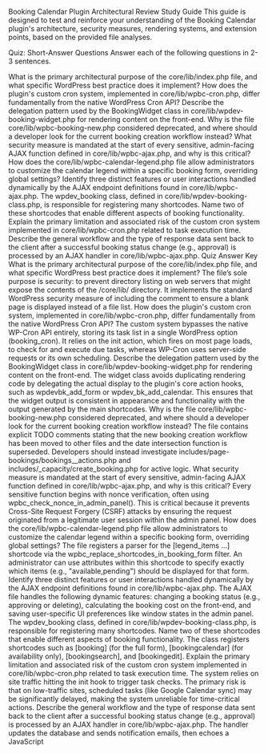 Booking Calendar Plugin Architectural Review Study Guide
This guide is designed to test and reinforce your understanding of the Booking Calendar plugin's architecture, security measures, rendering systems, and extension points, based on the provided file analyses.

Quiz: Short-Answer Questions
Answer each of the following questions in 2-3 sentences.

What is the primary architectural purpose of the core/lib/index.php file, and what specific WordPress best practice does it implement?
How does the plugin's custom cron system, implemented in core/lib/wpbc-cron.php, differ fundamentally from the native WordPress Cron API?
Describe the delegation pattern used by the BookingWidget class in core/lib/wpdev-booking-widget.php for rendering content on the front-end.
Why is the file core/lib/wpbc-booking-new.php considered deprecated, and where should a developer look for the current booking creation workflow instead?
What security measure is mandated at the start of every sensitive, admin-facing AJAX function defined in core/lib/wpbc-ajax.php, and why is this critical?
How does the core/lib/wpbc-calendar-legend.php file allow administrators to customize the calendar legend within a specific booking form, overriding global settings?
Identify three distinct features or user interactions handled dynamically by the AJAX endpoint definitions found in core/lib/wpbc-ajax.php.
The wpdev_booking class, defined in core/lib/wpdev-booking-class.php, is responsible for registering many shortcodes. Name two of these shortcodes that enable different aspects of booking functionality.
Explain the primary limitation and associated risk of the custom cron system implemented in core/lib/wpbc-cron.php related to task execution time.
Describe the general workflow and the type of response data sent back to the client after a successful booking status change (e.g., approval) is processed by an AJAX handler in core/lib/wpbc-ajax.php.
Quiz Answer Key
What is the primary architectural purpose of the core/lib/index.php file, and what specific WordPress best practice does it implement? The file’s sole purpose is security: to prevent directory listing on web servers that might expose the contents of the /core/lib/ directory. It implements the standard WordPress security measure of including the comment <?php // Silence is golden. ?> to ensure a blank page is displayed instead of a file list.
How does the plugin's custom cron system, implemented in core/lib/wpbc-cron.php, differ fundamentally from the native WordPress Cron API? The custom system bypasses the native WP-Cron API entirely, storing its task list in a single WordPress option (booking_cron). It relies on the init action, which fires on most page loads, to check for and execute due tasks, whereas WP-Cron uses server-side requests or its own scheduling.
Describe the delegation pattern used by the BookingWidget class in core/lib/wpdev-booking-widget.php for rendering content on the front-end. The widget class avoids duplicating rendering code by delegating the actual display to the plugin's core action hooks, such as wpdevbk_add_form or wpdev_bk_add_calendar. This ensures that the widget output is consistent in appearance and functionality with the output generated by the main shortcodes.
Why is the file core/lib/wpbc-booking-new.php considered deprecated, and where should a developer look for the current booking creation workflow instead? The file contains explicit TODO comments stating that the new booking creation workflow has been moved to other files and the date intersection function is superseded. Developers should instead investigate includes/page-bookings/bookings__actions.php and includes/_capacity/create_booking.php for active logic.
What security measure is mandated at the start of every sensitive, admin-facing AJAX function defined in core/lib/wpbc-ajax.php, and why is this critical? Every sensitive function begins with nonce verification, often using wpbc_check_nonce_in_admin_panel(). This is critical because it prevents Cross-Site Request Forgery (CSRF) attacks by ensuring the request originated from a legitimate user session within the admin panel.
How does the core/lib/wpbc-calendar-legend.php file allow administrators to customize the calendar legend within a specific booking form, overriding global settings? The file registers a parser for the [legend_items ...] shortcode via the wpbc_replace_shortcodes_in_booking_form filter. An administrator can use attributes within this shortcode to specify exactly which items (e.g., "available,pending") should be displayed for that form.
Identify three distinct features or user interactions handled dynamically by the AJAX endpoint definitions found in core/lib/wpbc-ajax.php. The AJAX file handles the following dynamic features: changing a booking status (e.g., approving or deleting), calculating the booking cost on the front-end, and saving user-specific UI preferences like window states in the admin panel.
The wpdev_booking class, defined in core/lib/wpdev-booking-class.php, is responsible for registering many shortcodes. Name two of these shortcodes that enable different aspects of booking functionality. The class registers shortcodes such as [booking] (for the full form), [bookingcalendar] (for availability only), [bookingsearch], and [bookingedit].
Explain the primary limitation and associated risk of the custom cron system implemented in core/lib/wpbc-cron.php related to task execution time. The system relies on site traffic hitting the init hook to trigger task checks. The primary risk is that on low-traffic sites, scheduled tasks (like Google Calendar sync) may be significantly delayed, making the system unreliable for time-critical actions.
Describe the general workflow and the type of response data sent back to the client after a successful booking status change (e.g., approval) is processed by an AJAX handler in core/lib/wpbc-ajax.php. The handler updates the database and sends notification emails, then echoes a JavaScript <script> block back to the browser. This script contains calls to client-side functions (e.g., set_booking_row_approved(ID)) that dynamically update the visual status of the corresponding row in the admin UI.
Essay Format Questions
Security and Extensibility in AJAX: Analyze the implementation of AJAX handling in core/lib/wpbc-ajax.php concerning security, extensibility, and response format. Discuss the balance between using nonce checks for security and the potential risks introduced by echoing inline JavaScript for UI updates. How could a developer safely introduce a new AJAX action using the provided extension points?
Architectural Evolution and Technical Debt: Compare and contrast the purpose and implementation of core/lib/wpbc-booking-new.php with the current, recommended location for booking creation logic. Discuss what the existence of wpbc_check_dates_intersections() reveals about the plugin's past architectural choices and the challenges of managing technical debt during refactoring.
UI Rendering Consistency: Explain how the developers maintained consistency between the shortcode output (wpdev_booking class) and the widget output (core/lib/wpdev-booking-widget.php). Detail the specific architectural choice (delegation) that enables any extension or filter applied to the main booking form to automatically affect the widget as well.
Custom vs. Native WordPress APIs: Evaluate the decision to implement a custom pseudo-cron system in core/lib/wpbc-cron.php instead of relying on the native WP-Cron API. Analyze the trade-offs in terms of control, reliability, and ease of use, using the Google Calendar sync example to illustrate the requirements for which the custom system was likely designed.
Front-end Configuration and Dynamic Content: Discuss the configuration and rendering pipeline for the Calendar Legend as defined in core/lib/wpbc-calendar-legend.php. Explain how the file integrates with the plugin's settings to determine visibility and content, and detail the mechanism by which shortcodes ([legend_items]) allow for localized, form-specific overrides of the global legend configuration.
Glossary of Key Terms
TermFile OriginDefinitionDirectory Listing Preventioncore/lib/index.phpA security measure that ensures a blank page (or index file) is served when a user browses a plugin directory directly, preventing unauthorized viewing of the files within that directory.<?php // Silence is golden. ?>core/lib/index.phpThe conventional WordPress comment used in index files to prevent directory listing, providing a simple, non-executable output.AJAX Respondercore/lib/wpbc-ajax.phpThe server-side component (PHP file) that handles asynchronous JavaScript and XML requests from the client, processing dynamic actions without requiring a page refresh.Nonce Verificationcore/lib/wpbc-ajax.phpA critical security check using temporary tokens to verify that a request (especially an AJAX request) is intentional and originated from a legitimate source, preventing Cross-Site Request Forgery (CSRF).$actions_list filtercore/lib/wpbc-ajax.phpAn extensibility mechanism in the AJAX router that allows developers to safely register new custom AJAX actions and handler functions within the plugin's ecosystem.Inline JavaScript Responsecore/lib/wpbc-ajax.phpThe practice, used by the AJAX handlers, of echoing <script> blocks directly into the AJAX response to trigger client-side functions (e.g., UI updates) after a server action is complete.wpdev_booking classcore/lib/wpdev-booking-class.phpThe main controller class responsible for registering all booking-related shortcodes and providing core logic for form/calendar rendering and client-side display.Shortcode Registrationcore/lib/wpdev-booking-class.phpThe process, executed by the main booking class, of associating shortcodes like [booking] and [bookingcalendar] with specific rendering methods in WordPress.BookingWidgetcore/lib/wpdev-booking-widget.phpA custom class extending WP_Widget that enables site administrators to place a booking form or availability calendar into widget-ready areas of their theme.Delegation Pattern (Widget)core/lib/wpdev-booking-widget.phpAn architectural choice where the widget reuses the plugin's main action hooks (wpdev_bk_add_calendar, etc.) to generate its output, ensuring code consistency with shortcodes.Pseudo-Cron Systemcore/lib/wpbc-cron.phpA custom scheduling system implemented by the plugin that stores tasks in a database option and relies on page loads (via the WordPress init action) to trigger task execution, bypassing native WP-Cron.booking_cron optioncore/lib/wpbc-cron.phpThe single WordPress database option used by the custom cron system to store the serialized array containing all scheduled tasks and their execution times.wpbc_check_dates_intersections()core/lib/wpbc-booking-new.phpA complex, legacy function designed to check for date and time conflicts, explicitly noted by developers as deprecated and superseded by newer capacity checking logic.[legend_items] shortcodecore/lib/wpbc-calendar-legend.phpA shortcode that can be inserted into a booking form to display a customized version of the calendar legend, allowing for form-specific overrides of global settings.Calendar Legendcore/lib/wpbc-calendar-legend.phpA UI component that displays the meaning of different date colors and styles (e.g., available, pending, approved) used on the front-end booking calendar.